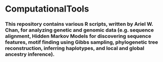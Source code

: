 # ComputationalTools

### This repository contains various R scripts, written by Ariel W. Chan, for analyzing genetic and genomic data (e.g. sequence alignment, Hidden Markov Models for discovering sequence features, motif finding using Gibbs sampling, phylogenetic tree reconstruction, inferring haplotypes, and local and global ancestry inference).
